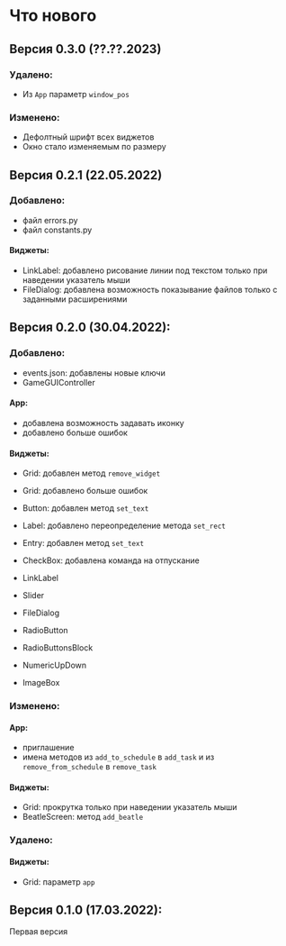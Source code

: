 # Что нового

## Версия 0.3.0 (??.??.2023)
### Удалено:
 + Из `App` параметр `window_pos`

### Изменено:
 + Дефолтный шрифт всех виджетов
 + Окно стало изменяемым по размеру

## Версия 0.2.1 (22.05.2022)
### Добавлено:
 + файл errors.py
 + файл constants.py

#### Виджеты:
 + LinkLabel: добавлено рисование линии под текстом только при наведении указатель мыши
 + FileDialog: добавлена возможность показывание файлов только с заданными расширениями

## Версия 0.2.0 (30.04.2022):
### Добавлено:
 + events.json: добавлены новые ключи
 + GameGUIController

#### App:
 + добавлена возможность задавать иконку
 + добавлено больше ошибок

#### Виджеты:
 + Grid: добавлен метод `remove_widget`
 + Grid: добавлено больше ошибок
 + Button: добавлен метод `set_text`
 + Label: добавлено переопределение метода `set_rect`
 + Entry: добавлен метод `set_text`
 + CheckBox: добавлена команда на отпускание


 + LinkLabel
 + Slider
 + FileDialog
 + RadioButton
 + RadioButtonsBlock
 + NumericUpDown
 + ImageBox

### Изменено:

#### App:
 + приглашение
 + имена методов из `add_to_schedule` в `add_task` и из `remove_from_schedule` в `remove_task`

#### Виджеты:
 + Grid: прокрутка только при наведении указатель мыши
 + BeatleScreen: метод `add_beatle`

### Удалено:
#### Виджеты:
 + Grid: параметр `app`

## Версия 0.1.0 (17.03.2022):
Первая версия
